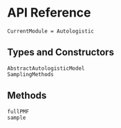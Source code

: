 # API Reference

```@meta
CurrentModule = Autologistic
```

## Types and Constructors

```@docs
AbstractAutologisticModel
SamplingMethods
```

## Methods

```@docs
fullPMF
sample
```
